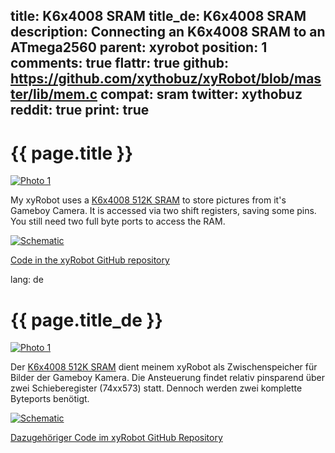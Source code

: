 title: K6x4008 SRAM
title_de: K6x4008 SRAM
description: Connecting an K6x4008 SRAM to an ATmega2560
parent: xyrobot
position: 1
comments: true
flattr: true
github: https://github.com/xythobuz/xyRobot/blob/master/lib/mem.c
compat: sram
twitter: xythobuz
reddit: true
print: true
---

# {{ page.title }}

[![Photo 1][1]][2]

My xyRobot uses a [K6x4008 512K SRAM][3] to store pictures from it's Gameboy Camera. It is accessed via two shift registers, saving some pins. You still need two full byte ports to access the RAM.

[![Schematic][4]][5]

[Code in the xyRobot GitHub repository][6]

 [1]: img/ram_small.jpg
 [2]: img/ram.jpg
 [3]: http://www.reichelt.de/Drams-Srams/628512-55/3//index.html?ACTION=3&GROUPID=2954&ARTICLE=40088&SHOW=1&START=0&OFFSET=500&
 [4]: img/ram_small.png
 [5]: img/ram.png
 [6]: https://github.com/xythobuz/xyRobot/blob/master/lib/mem.c

lang: de

# {{ page.title_de }}

[![Photo 1][1]][2]

Der [K6x4008 512K SRAM][3] dient meinem xyRobot als Zwischenspeicher für Bilder der Gameboy Kamera. Die Ansteuerung findet relativ pinsparend über zwei Schieberegister (74xx573) statt. Dennoch werden zwei komplette Byteports benötigt.

[![Schematic][4]][5]

[Dazugehöriger Code im xyRobot GitHub Repository][6]

 [1]: img/ram_small.jpg
 [2]: img/ram.jpg
 [3]: http://www.reichelt.de/Drams-Srams/628512-55/3//index.html?ACTION=3&GROUPID=2954&ARTICLE=40088&SHOW=1&START=0&OFFSET=500&
 [4]: img/ram_small.png
 [5]: img/ram.png
 [6]: https://github.com/xythobuz/xyRobot/blob/master/lib/mem.c